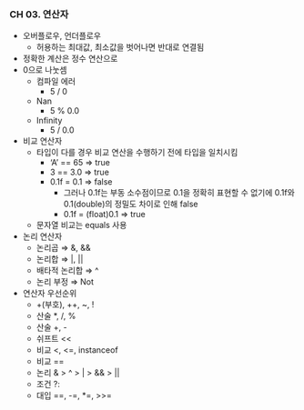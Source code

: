 ### CH 03. 연산자
- 오버플로우, 언더플로우
    - 허용하는 최대값, 최소값을 벗어나면 반대로 연결됨
- 정확한 계산은 정수 연산으로
- 0으로 나눗셈
    - 컴파일 에러
        - 5 / 0
    - Nan
        - 5 % 0.0
    - Infinity
        - 5 / 0.0
- 비교 연산자
    - 타입이 다를 경우 비교 연산을 수행하기 전에 타입을 일치시킴
        - ‘A’ == 65 ⇒ true
        - 3 == 3.0 ⇒ true
        - 0.1f = 0.1 ⇒ false
            - 그러나 0.1f는 부동 소수점이므로 0.1을 정확히 표현할 수 없기에 0.1f와 0.1(double)의 정밀도 차이로 인해 false
            - 0.1f = (float)0.1 ⇒ true
    - 문자열 비교는 equals 사용
- 논리 연산자
    - 논리곱 ⇒ &, &&
    - 논리합 ⇒ |, ||
    - 배타적 논리합 ⇒ ^
    - 논리 부정 ⇒ Not
- 연산자 우선순위
    - +(부호), ++, ~, !
    - 산술 *, /, %
    - 산술 +,  -
    - 쉬프트 <<
    - 비교 <, <=, instanceof
    - 비교 ==
    - 논리 & > ^ > | > && > ||
    - 조건 ?:
    - 대입 ==, -=, *=, >>=
